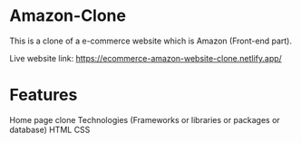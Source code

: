 # Amazon-Clone
This is a clone of a e-commerce website which is Amazon (Front-end part).

Live website link: https://ecommerce-amazon-website-clone.netlify.app/
# Features
Home page clone
Technologies (Frameworks or libraries or packages or database)
HTML
CSS
